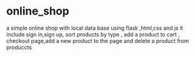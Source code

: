 # online_shop
a simple online shop with local data base using flask ,html,css and js it include sign in,sign up,  sort products by type , add a product to cart , checkout page,add a new product to the page  and delete a product from produccts
